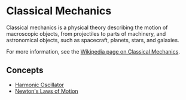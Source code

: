 # Classical Mechanics

Classical mechanics is a physical theory describing the motion of macroscopic objects, from projectiles to parts of machinery, and astronomical objects, such as spacecraft, planets, stars, and galaxies.

For more information, see the [Wikipedia page on Classical Mechanics](https://en.wikipedia.org/wiki/Classical_mechanics).

## Concepts

- [Harmonic Oscillator](./harmonic_oscillator.md)
- [Newton's Laws of Motion](./newtons_laws.md)
